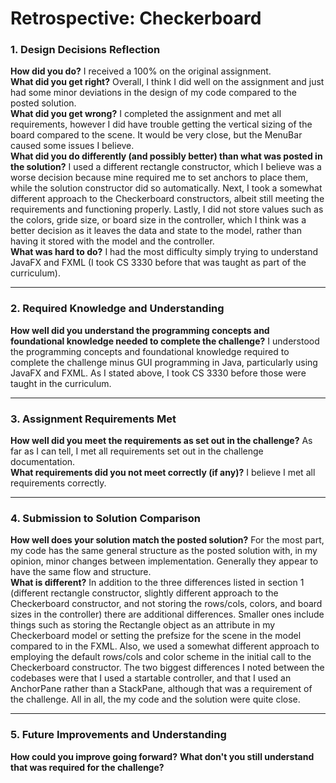 # Retrospective: Checkerboard

### 1. Design Decisions Reflection
**How did you do?** I received a 100% on the original assignment.  
**What did you get right?** Overall, I think I did well on the assignment and just had some minor deviations in the design of my code compared to the posted solution.  
**What did you get wrong?** I completed the assignment and met all requirements, however I did have trouble getting the vertical sizing of the board compared to the scene. It would be very close, but the MenuBar caused some issues I believe.  
**What did you do differently (and possibly better) than what was posted in the solution?** I used a different rectangle constructor, which I believe was a worse decision because mine required me to set anchors to place them, while the solution constructor did so automatically. Next, I took a somewhat different approach to the Checkerboard constructors, albeit still meeting the requirements and functioning properly. Lastly, I did not store values such as the colors, gride size, or board size in the controller, which I think was a better decision as it leaves the data and state to the model, rather than having it stored with the model and the controller.  
**What was hard to do?** I had the most difficulty simply trying to understand JavaFX and FXML (I took CS 3330 before that was taught as part of the curriculum).  

---

### 2. Required Knowledge and Understanding
**How well did you understand the programming concepts and foundational knowledge needed to complete the challenge?** I understood the programming concepts and foundational knowledge required to complete the challenge minus GUI programming in Java, particularly using JavaFX and FXML. As I stated above, I took CS 3330 before those were taught in the curriculum.  

---

### 3. Assignment Requirements Met
**How well did you meet the requirements as set out in the challenge?** As far as I can tell, I met all requirements set out in the challenge documentation.  
**What requirements did you not meet correctly (if any)?** I believe I met all requirements correctly.  

---

### 4. Submission to Solution Comparison
**How well does your solution match the posted solution?** For the most part, my code has the same general structure as the posted solution with, in my opinion, minor changes between implementation. Generally they appear to have the same flow and structure.  
**What is different?** In addition to the three differences listed in section 1 (different rectangle constructor, slightly different approach to the Checkerboard constructor, and not storing the rows/cols, colors, and board sizes in the controller) there are additional differences. Smaller ones include things such as storing the Rectangle object as an attribute in my Checkerboard model or setting the prefsize for the scene in the model compared to in the FXML. Also, we used a somewhat different approach to employing the default rows/cols and color scheme in the initial call to the Checkerboard constructor. The two biggest differences I noted between the codebases were that I used a startable controller, and that I used an AnchorPane rather than a StackPane, although that was a requirement of the challenge. All in all, the my code and the solution were quite close.
  
---

### 5. Future Improvements and Understanding
**How could you improve going forward?** 
**What don't you still understand that was required for the challenge?** 
